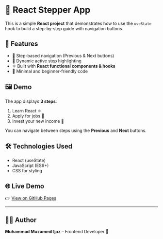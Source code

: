 # 🚀 React Stepper App  

This is a simple **React project** that demonstrates how to use the `useState` hook to build a step-by-step guide with navigation buttons.  

## 📌 Features  
- 📖 Step-based navigation (Previous & Next buttons)  
- 🎨 Dynamic active step highlighting  
- ⚛️ Built with **React functional components & hooks**  
- 💾 Minimal and beginner-friendly code  

## 🖼️ Demo  
The app displays **3 steps**:  
1. Learn React ⚛️  
2. Apply for jobs 💼  
3. Invest your new income 🤑  

You can navigate between steps using the **Previous** and **Next** buttons.  

## 🛠️ Technologies Used  
- React (useState)  
- JavaScript (ES6+)  
- CSS for styling  

## 🌐 Live Demo
👉 [View on GitHub Pages](https://MuzammilKhan129.github.io/Step/)

---

## 👨‍💻 Author
**Muhammad Muzammil Ijaz** – Frontend Developer 🚀 

